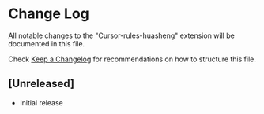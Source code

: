 # Change Log

All notable changes to the "Cursor-rules-huasheng" extension will be documented in this file.

Check [Keep a Changelog](http://keepachangelog.com/) for recommendations on how to structure this file.

## [Unreleased]

- Initial release